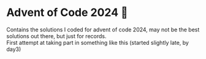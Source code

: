 # Advent of Code 2024 🎄
Contains the solutions I coded for advent of code 2024, may not be the best solutions out there, but just for records.<br>
First attempt at taking part in something like this (started slightly late, by day3)
